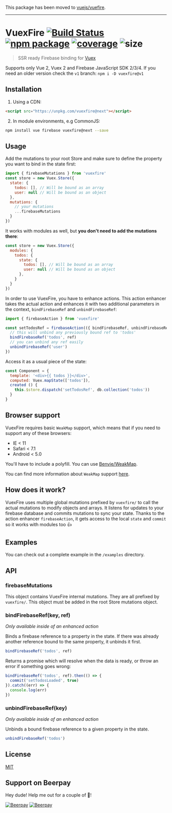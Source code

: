 This package has been moved to [vuejs/vuefire](https://github.com/vuejs/vuefire/tree/lerna/packages/vuexfire).

---

# VuexFire [![Build Status](https://img.shields.io/circleci/project/posva/vuexfire/master.svg)](https://circleci.com/gh/posva/vuexfire) [![npm package](https://img.shields.io/npm/v/vuexfire.svg)](https://www.npmjs.com/package/vuexfire) [![coverage](https://img.shields.io/codecov/c/github/posva/vuexfire/master.svg)](https://codecov.io/github/posva/vuexfire) ![size](http://img.badgesize.io/posva/vuexfire/master/dist/vuexfire.min.js.svg?compression=gzip)

> SSR ready Firebase binding for [Vuex](https://github.com/vuejs/vuex)

Supports only Vue 2, Vuex 2 and Firebase JavaScript SDK 2/3/4.
If you need an older version check the `v1` branch: `npm i -D vuexfire@v1`

## Installation

1. Using a CDN:

``` html
<script src="https://unpkg.com/vuexfire@next"></script>
```

2. In module environments, e.g CommonJS:

``` bash
npm install vue firebase vuexfire@next --save
```

## Usage

Add the mutations to your root Store and make sure to define the property you
want to bind in the state first:

``` js
import { firebaseMutations } from 'vuexfire'
const store = new Vuex.Store({
  state: {
    todos: [], // Will be bound as an array
    user: null // Will be bound as an object
  },
  mutations: {
    // your mutations
    ...firebaseMutations
  }
})
```

It works with modules as well, but **you don't need to add the mutations there**:
```js
const store = new Vuex.Store({
  modules: {
    todos: {
      state: {
        todos: [], // Will be bound as an array
        user: null // Will be bound as an object
      },
    }
  }
})
```

In order to use VuexFire, you have to enhance actions. This action enhancer
takes the actual action and enhances it with two additional parameters in the
context, `bindFirebaseRef` and `unbindFirebaseRef`:

```js
import { firebaseAction } from 'vuexfire'

const setTodosRef = firebaseAction(({ bindFirebaseRef, unbindFirebaseRef }, { ref }) => {
  // this will unbind any previously bound ref to 'todos'
  bindFirebaseRef('todos', ref)
  // you can unbind any ref easily
  unbindFirebaseRef('user')
})
```

Access it as a usual piece of the state:

```js
const Component = {
  template: '<div>{{ todos }}</div>',
  computed: Vuex.mapState(['todos']),
  created () {
    this.$store.dispatch('setTodosRef', db.collection('todos'))
  }
}
```

## Browser support

VuexFire requires basic `WeakMap` support, which means that if you need to
support any of these browsers:

- IE < 11
- Safari < 7.1
- Android < 5.0

You'll have to include a polyfill. You can
use [Benvie/WeakMap](https://github.com/Benvie/WeakMap).

You can find more information about `WeakMap`
support [here](http://kangax.github.io/compat-table/es6/#test-WeakMap).

## How does it work?

VuexFire uses multiple global mutations prefixed by `vuexfire/` to call the
actual mutations to modify objects and arrays. It listens for updates to your
firebase database and commits mutations to sync your state. Thanks to the action
enhancer `firebaseAction`, it gets access to the local `state` and `commit` so
it works with modules too :+1:

## Examples

You can check out a complete example in the `/examples` directory.

## API

### firebaseMutations

This object contains VuexFire internal mutations. They are all prefixed by
`vuexfire/`. This object must be added in the root Store mutations object.

### bindFirebaseRef(key, ref)

_Only available inside of an enhanced action_

Binds a firebase reference to a property in the state. If there was already
another reference bound to the same property, it unbinds it first.

```js
bindFirebaseRef('todos', ref)
```

Returns a promise which will resolve when the data is ready, or throw an error if something goes wrong:

```js
bindFirebaseRef('todos', ref).then(() => {
  commit('setTodosLoaded', true)
}).catch((err) => {
  console.log(err)
})
```

### unbindFirebaseRef(key)

_Only available inside of an enhanced action_

Unbinds a bound firebase reference to a given property in the state.

```js
unbindFirebaseRef('todos')
```

## License

[MIT](http://opensource.org/licenses/MIT)

## Support on Beerpay
Hey dude! Help me out for a couple of :beers:!

[![Beerpay](https://beerpay.io/posva/vuexfire/badge.svg?style=beer-square)](https://beerpay.io/posva/vuexfire)  [![Beerpay](https://beerpay.io/posva/vuexfire/make-wish.svg?style=flat-square)](https://beerpay.io/posva/vuexfire?focus=wish)
